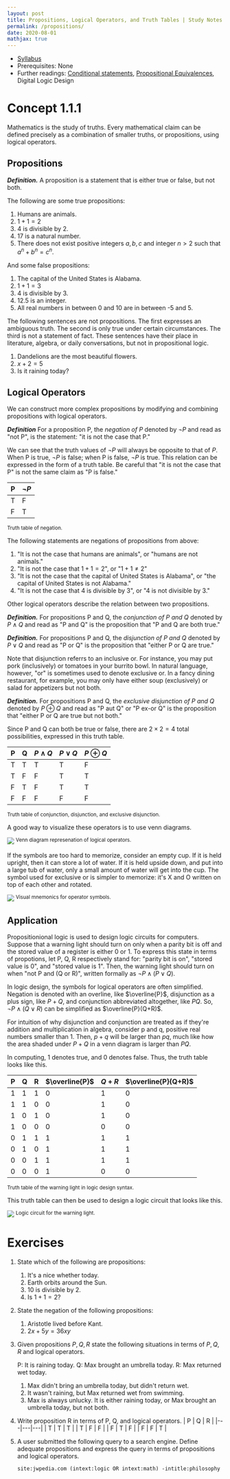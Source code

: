 ```yaml
---
layout: post
title: Propositions, Logical Operators, and Truth Tables | Study Notes
permalink: /propositions/
date: 2020-08-01
mathjax: true
---
```


* [Syllabus](/studynotes)
* Prerequisites: None
* Further readings: [Conditional statements](/conditionals), [Propositional Equivalences](/equivalences), Digital Logic Design

# Concept 1.1.1

Mathematics is the study of truths. Every mathematical claim can be defined precisely as a combination of smaller truths, or propositions, using logical operators. 

## Propositions

***Definition.*** A proposition is a statement that is either true or false, but not both. 

The following are some true propositions: 

1. Humans are animals. 
2. $1 + 1 = 2$
3. 4 is divisible by 2. 
4. 17 is a natural number. 
5. There does not exist positive integers $a, b, c$ and integer $n > 2$ such that $a^n + b^n = c^n$. 

And some false propositions: 

1. The capital of the United States is Alabama. 
2. $1 + 1 = 3$
3. 4 is divisible by 3. 
4. 12.5 is an integer. 
5. All real numbers in between 0 and 10 are in between -5 and 5. 

The following sentences are not propositions. The first expresses an ambiguous truth. The second is only true under certain circumstances. The third is not a statement of fact. These sentences have their place in literature, algebra, or daily conversations, but not in propositional logic. 

1. Dandelions are the most beautiful flowers. 
2. $x + 2 = 5$
3. Is it raining today?

## Logical Operators

We can construct more complex propositions by modifying and combining propositions with logical operators. 

***Definition*** For a proposition P, the *negation of P* denoted by $\neg P$ and read as "not P", is the statement: "it is not the case that P." 

We can see that the truth values of $\neg P$ will always be opposite to that of $P$. When P is true, $\neg P$ is false; when P is false, $\neg P$ is true. This relation can be expressed in the form of a truth table. Be careful that "it is not the case that P" is not the same claim as "P is false."

| P | $\neg P$ |
|---|----------|
| T | F        |
| F | T        |

<sup>Truth table of negation.</sup>

The following statements are negations of propositions from above: 

1. "It is not the case that humans are animals", or "humans are not animals."
2. "It is not the case that $1 + 1 = 2$", or "$1 + 1 \neq 2$"
3. "It is not the case that the capital of United States is Alabama", or "the capital of United States is not Alabama."
4. "It is not the case that 4 is divisible by 3", or "4 is not divisible by 3."

Other logical operators describe the relation between two propositions. 

***Definition.*** For propositions P and Q, the *conjunction of P and Q* denoted by $P \wedge Q$ and read as "P and Q" is the proposition that "P and Q are both true."

***Definition.*** For propositions P and Q, the *disjunction of P and Q* denoted by $P \vee Q$ and read as "P or Q" is the proposition that "either P or Q are true."

Note that disjunction referrs to an inclusive or. For instance, you may put pork (inclusively) or tomatoes in your burrito bowl. In natural language, however, "or" is sometimes used to denote exclusive or. In a fancy dining restaurant, for example, you may only have either soup (exclusively) or salad for appetizers but not both. 

***Definition.*** For propositions P and Q, the *exclusive disjunction of P and Q* denoted by $P \oplus Q$ and read as "P aut Q" or "P ex-or Q" is the proposition that "either P or Q are true but not both."

Since P and Q can both be true or false, there are $2 \times 2 = 4$ total possibilities, expressed in this truth table. 

| P | Q | $P \wedge Q$ | $P \vee Q$ | $P \oplus Q$ |
|---|---|--------------|------------|--------------|
| T | T | T            | T          | F            |
| T | F | F            | T          | T            |
| F | T | F            | T          | T            |
| F | F | F            | F          | F            |

<sup>Truth table of conjunction, disjunction, and exclusive disjunction.</sup>

A good way to visualize these operators is to use venn diagrams.

![](/Media/propositions-venndiagram.jpeg)
<sup>Venn diagram represenation of logical operators.</sup>

If the symbols are too hard to memorize, consider an empty cup. If it is held upright, then it can store a lot of water. If it is held upside down, and put into a large tub of water, only a small amount of water will get into the cup. The symbol used for exclusive or is simpler to memorize: it's X and O written on top of each other and rotated. 

![](/Media/propositions-symbol.jpeg)
<sup>Visual mnemonics for operator symbols.</sup>

## Application 

Propositionional logic is used to design logic circuits for computers. Suppose that a warning light should turn on only when a parity bit is off and the stored value of a register is either 0 or 1. To express this state in terms of propotions, let P, Q, R respectively stand for: "parity bit is on", "stored value is 0", and "stored value is 1". Then, the warning light should turn on when "not P and (Q or R)", written formally as $\neg P \wedge (P \vee Q)$. 

In logic design, the symbols for logical operators are often simplified. Negation is denoted with an overline, like $\overline{P}$, disjunction as a plus sign, like $P + Q$, and conjunction abbreviated altogether, like $PQ$. So, $\neg P \wedge (Q \vee R)$ can be simplified as $\overline{P}(Q+R)$. 

For intuition of why disjunction and conjunction are treated as if they're addition and multiplication in algebra, consider p and q, positive real numbers smaller than 1. Then, $p + q$ will be larger than $pq$, much like how the area shaded under $P + Q$ in a venn diagram is larger than $PQ$.

In computing, 1 denotes true, and 0 denotes false. Thus, the truth table looks like this. 

| P | Q | R | $\overline{P}$ | $Q+R$ | $\overline{P}(Q+R)$ |
|---|---|---|----------------|-------|---------------------|
| 1 | 1 | 1 | 0              | 1     | 0                   |
| 1 | 1 | 0 | 0              | 1     | 0                   |
| 1 | 0 | 1 | 0              | 1     | 0                   |
| 1 | 0 | 0 | 0              | 0     | 0                   |
| 0 | 1 | 1 | 1              | 1     | 1                   |
| 0 | 1 | 0 | 1              | 1     | 1                   |
| 0 | 0 | 1 | 1              | 1     | 1                   |
| 0 | 0 | 0 | 1              | 0     | 0                   |
<sup>Truth table of the warning light in logic design syntax.</sup>

This truth table can then be used to design a logic circuit that looks like this. 

![](/Media/propositions-logicgate.jpeg)
<sup>Logic circuit for the warning light.</sup>

# Exercises

1. State which of the following are propositions:
    1. It's a nice whether today. 
    2. Earth orbits around the Sun. 
    3. 10 is divisible by 2. 
    4. Is $1 + 1  = 2$?
2. State the negation of the following propositions: 
    1. Aristotle lived before Kant. 
    2. $2x + 5y = 36xy$
3. Given propositions $P, Q, R$ state the following situations in terms of $P, Q, R$ and logical operators. 

    P: It is raining today. 
    Q: Max brought an umbrella today. 
    R: Max returned wet today. 
    
    1. Max didn't bring an umbrella today, but didn't return wet. 
    2. It wasn't raining, but Max returned wet from swimming. 
    3. Max is always unlucky. It is either raining today, or Max brought an umbrella today, but not both. 

4. Write proposition R in terms of P, Q, and logical operators. 
    | P | Q | R |
    |---|---|---|
    | T | T | T |
    | T | F | F |
    | F | T | F |
    | F | F | T |
5. A user submitted the following query to a search engine. Define adequate propositions and express the query in terms of propositions and logical operators. 

    `site:jwpedia.com (intext:logic OR intext:math) -intitle:philosophy`